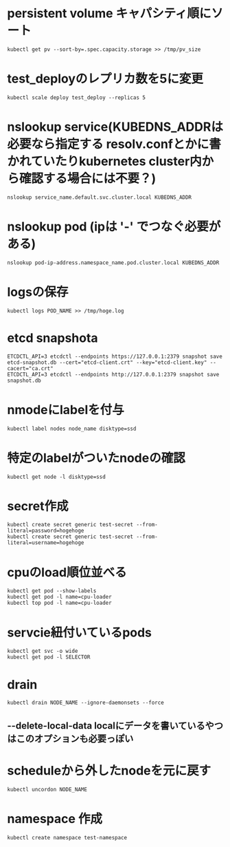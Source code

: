 # persistent volume キャパシティ順にソート
```
kubectl get pv --sort-by=.spec.capacity.storage >> /tmp/pv_size
```

# test_deployのレプリカ数を5に変更
```
kubectl scale deploy test_deploy --replicas 5
```

# nslookup service(KUBEDNS_ADDRは必要なら指定する resolv.confとかに書かれていたりkubernetes cluster内から確認する場合には不要？)
```
nslookup service_name.default.svc.cluster.local KUBEDNS_ADDR
```

# nslookup pod (ipは '-' でつなぐ必要がある)
```
nslookup pod-ip-address.namespace_name.pod.cluster.local KUBEDNS_ADDR
```

# logsの保存
```
kubectl logs POD_NAME >> /tmp/hoge.log
```

# etcd snapshota
```
ETCDCTL_API=3 etcdctl --endpoints https://127.0.0.1:2379 snapshot save etcd-snapshot.db --cert="etcd-client.crt" --key="etcd-client.key" --cacert="ca.crt"
ETCDCTL_API=3 etcdctl --endpoints http://127.0.0.1:2379 snapshot save snapshot.db
```

# nmodeにlabelを付与
```
kubectl label nodes node_name disktype=ssd
```


# 特定のlabelがついたnodeの確認
```
kubectl get node -l disktype=ssd
```

# secret作成
```
kubectl create secret generic test-secret --from-literal=password=hogehoge
kubectl create secret generic test-secret --from-literal=username=hogehoge
```

# cpuのload順位並べる
```
kubectl get pod --show-labels
kubectl get pod -l name=cpu-loader
kubectl top pod -l name=cpu-loader
```

# servcie紐付いているpods
```
kubectl get svc -o wide
kubectl get pod -l SELECTOR
```

# drain
```
kubectl drain NODE_NAME --ignore-daemonsets --force
```

## --delete-local-data localにデータを書いているやつはこのオプションも必要っぽい

# scheduleから外したnodeを元に戻す
```
kubectl uncordon NODE_NAME
```

# namespace 作成
```
kubectl create namespace test-namespace
```
